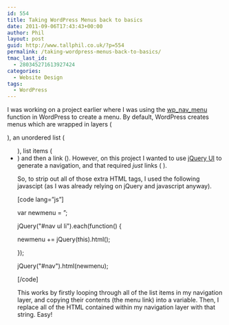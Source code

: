 ```yaml
---
id: 554
title: Taking WordPress Menus back to basics
date: 2011-09-06T17:43:43+00:00
author: Phil
layout: post
guid: http://www.tallphil.co.uk/?p=554
permalink: /taking-wordpress-menus-back-to-basics/
tmac_last_id:
  - 280345271613927424
categories:
  - Website Design
tags:
  - WordPress
---
```

I was working on a project earlier where I was using the [wp_nav_menu](http://codex.wordpress.org/Function_Reference/wp_nav_menu) function in WordPress to create a menu. By default, WordPress creates menus which are wrapped in layers (<div>), an unordered list (<ul>), list items (<li>) and then a link (<a>). However, on this project I wanted to use [jQuery UI](http://jqueryui.com/demos/button/#radio) to generate a navigation, and that required _just_ links (<a> <a> <a>).

So, to strip out all of those extra HTML tags, I used the following javascipt (as I was already relying on jQuery and javascript anyway).

[code lang=&#8221;js&#8221;]
  
var newmenu = &#8221;;
  
jQuery("#nav ul li").each(function() {
	  
newmenu += jQuery(this).html();
  
});
  
jQuery("#nav").html(newmenu);
  
[/code]

This works by firstly looping through all of the list items in my navigation layer, and copying their contents (the menu link) into a variable. Then, I replace all of the HTML contained within my navigation layer with that string. Easy!